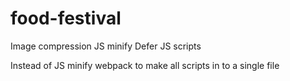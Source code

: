 # food-festival
 
Image compression 
JS minify
Defer JS scripts

Instead of JS minify webpack to make all scripts in to a single file
